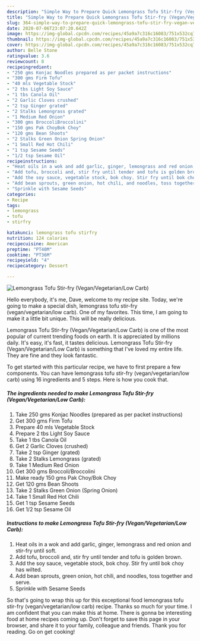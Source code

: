 ```yaml
---
description: "Simple Way to Prepare Quick Lemongrass Tofu Stir-fry (Vegan/Vegetarian/Low Carb)"
title: "Simple Way to Prepare Quick Lemongrass Tofu Stir-fry (Vegan/Vegetarian/Low Carb)"
slug: 364-simple-way-to-prepare-quick-lemongrass-tofu-stir-fry-vegan-vegetarian-low-carb
date: 2020-07-06T23:07:20.642Z
image: https://img-global.cpcdn.com/recipes/45a9a7c316c16083/751x532cq70/lemongrass-tofu-stir-fry-veganvegetarianlow-carb-recipe-main-photo.jpg
thumbnail: https://img-global.cpcdn.com/recipes/45a9a7c316c16083/751x532cq70/lemongrass-tofu-stir-fry-veganvegetarianlow-carb-recipe-main-photo.jpg
cover: https://img-global.cpcdn.com/recipes/45a9a7c316c16083/751x532cq70/lemongrass-tofu-stir-fry-veganvegetarianlow-carb-recipe-main-photo.jpg
author: Belle Stone
ratingvalue: 3.6
reviewcount: 8
recipeingredient:
- "250 gms Konjac Noodles prepared as per packet instructions"
- "300 gms Firm Tofu"
- "40 mls Vegetable Stock"
- "2 tbs Light Soy Sauce"
- "1 tbs Canola Oil"
- "2 Garlic Cloves crushed"
- "2 tsp Ginger grated"
- "2 Stalks Lemongrass grated"
- "1 Medium Red Onion"
- "300 gms BroccoliBroccolini"
- "150 gms Pak ChoyBok Choy"
- "120 gms Bean Shoots"
- "2 Stalks Green Onion Spring Onion"
- "1 Small Red Hot Chili"
- "1 tsp Sesame Seeds"
- "1/2 tsp Sesame Oil"
recipeinstructions:
- "Heat oils in a wok and add garlic, ginger, lemongrass and red onion and stir-fry until soft."
- "Add tofu, broccoli and, stir fry until tender and tofu is golden brown."
- "Add the soy sauce, vegetable stock, bok choy. Stir fry until bok choy has wilted."
- "Add bean sprouts, green onion, hot chili, and noodles, toss together and serve."
- "Sprinkle with Sesame Seeds"
categories:
- Recipe
tags:
- lemongrass
- tofu
- stirfry

katakunci: lemongrass tofu stirfry 
nutrition: 124 calories
recipecuisine: American
preptime: "PT40M"
cooktime: "PT36M"
recipeyield: "4"
recipecategory: Dessert

---
```



![Lemongrass Tofu Stir-fry (Vegan/Vegetarian/Low Carb)](https://img-global.cpcdn.com/recipes/45a9a7c316c16083/751x532cq70/lemongrass-tofu-stir-fry-veganvegetarianlow-carb-recipe-main-photo.jpg)

Hello everybody, it's me, Dave, welcome to my recipe site. Today, we're going to make a special dish, lemongrass tofu stir-fry (vegan/vegetarian/low carb). One of my favorites. This time, I am going to make it a little bit unique. This will be really delicious.

Lemongrass Tofu Stir-fry (Vegan/Vegetarian/Low Carb) is one of the most popular of current trending foods on earth. It is appreciated by millions daily. It's easy, it's fast, it tastes delicious. Lemongrass Tofu Stir-fry (Vegan/Vegetarian/Low Carb) is something that I've loved my entire life. They are fine and they look fantastic.




To get started with this particular recipe, we have to first prepare a few components. You can have lemongrass tofu stir-fry (vegan/vegetarian/low carb) using 16 ingredients and 5 steps. Here is how you cook that.

<!--inarticleads1-->

##### The ingredients needed to make Lemongrass Tofu Stir-fry (Vegan/Vegetarian/Low Carb):

1. Take 250 gms Konjac Noodles (prepared as per packet instructions)
1. Get 300 gms Firm Tofu
1. Prepare 40 mls Vegetable Stock
1. Prepare 2 tbs Light Soy Sauce
1. Take 1 tbs Canola Oil
1. Get 2 Garlic Cloves (crushed)
1. Take 2 tsp Ginger (grated)
1. Take 2 Stalks Lemongrass (grated)
1. Take 1 Medium Red Onion
1. Get 300 gms Broccoli/Broccolini
1. Make ready 150 gms Pak Choy/Bok Choy
1. Get 120 gms Bean Shoots
1. Take 2 Stalks Green Onion (Spring Onion)
1. Take 1 Small Red Hot Chili
1. Get 1 tsp Sesame Seeds
1. Get 1/2 tsp Sesame Oil




<!--inarticleads2-->

##### Instructions to make Lemongrass Tofu Stir-fry (Vegan/Vegetarian/Low Carb):

1. Heat oils in a wok and add garlic, ginger, lemongrass and red onion and stir-fry until soft.
1. Add tofu, broccoli and, stir fry until tender and tofu is golden brown.
1. Add the soy sauce, vegetable stock, bok choy. Stir fry until bok choy has wilted.
1. Add bean sprouts, green onion, hot chili, and noodles, toss together and serve.
1. Sprinkle with Sesame Seeds




So that's going to wrap this up for this exceptional food lemongrass tofu stir-fry (vegan/vegetarian/low carb) recipe. Thanks so much for your time. I am confident that you can make this at home. There is gonna be interesting food at home recipes coming up. Don't forget to save this page in your browser, and share it to your family, colleague and friends. Thank you for reading. Go on get cooking!
